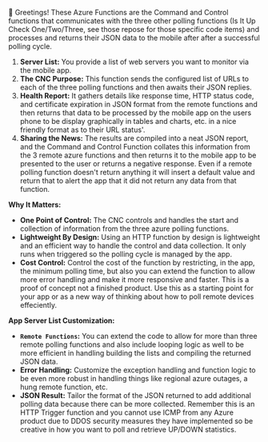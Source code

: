 👋 Greetings! These Azure Functions are the Command and Control functions that communicates with the three other polling functions (Is It Up Check One/Two/Three, see those repose for those specific code items) and processes and returns their JSON data to the mobile after after a successful polling cycle.

1. **Server List:** You provide a list of web servers you want to monitor via the mobile app.
2. **The CNC Purpose:**  This function sends the configured list of URLs to each of the three polling functions and then awaits their JSON replies.
3. **Health Report:** It gathers details like response time, HTTP status code, and certificate expiration in JSON format from the remote functions and then returns that data to be processed by the mobile app on the users phone to be display graphically in tables and charts, etc. in a nice friendly format as to their URL status'. 
4. **Sharing the News:**  The results are compiled into a neat JSON report, and the Command and Control Function collates this information from the 3 remote azure functions and then returns it to the mobile app to be presented to the user or returns a negative response.  Even if a remote polling function doesn't return anything it will insert a default value and return that to alert the app that it did not return any data from that function.

**Why It Matters:**

* **One Point of Control:** The CNC controls and handles the start and collection of information from the three azure polling functions.
* **Lightweight By Design:** Using an HTTP function by design is lightweight and an efficient way to handle the control and data collection.  It only runs when triggered so the polling cycle is managed by the app.
* **Cost Control:**  Control the cost of the function by restricting, in the app, the minimum polling time, but also you can extend the function to allow more error handling and make it more responsive and faster.  This is a proof of concept not a finished product.  Use this as a starting point for your app or as a new way of thinking about how to poll remote devices effeciently.

**App Server List Customization:**
* **`Remote Functions`:** You can extend the code to allow for more than three remote polling functions and also include looping logic as well to be more efficient in handling building the lists and compiling the returned JSON data.
* **Error Handling:**  Customize the exception handling and function logic to be even more robust in handling things like regional azure outages, a hung remote function, etc.
* **JSON Result:** Tailor the format of the JSON returned to add additional polling data because there can be more collected.  Remember this is an HTTP Trigger function and you cannot use ICMP from any Azure product due to DDOS security measures they have implemented so be creative in how you want to poll and retrieve UP/DOWN statistics.

